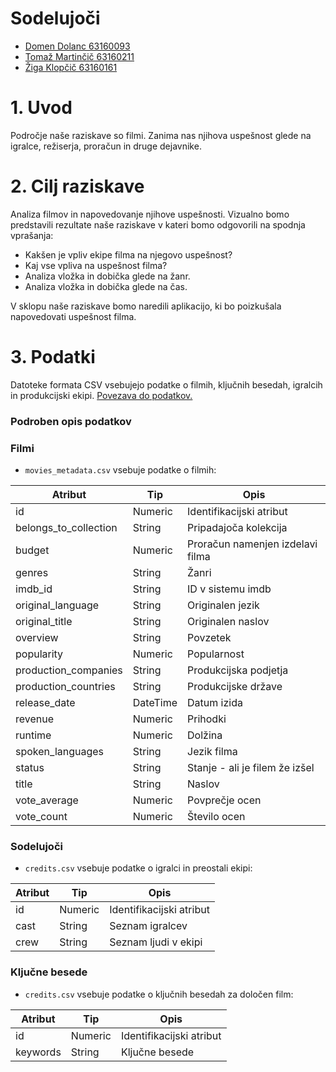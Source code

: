 # Sodelujoči
- [Domen Dolanc 63160093](https://github.com/DomenDolanc)
- [Tomaž Martinčič 63160211](https://github.com/tm1897)
- [Žiga Klopčič 63160161](https://github.com/klopcic)

# 1. Uvod
Področje naše raziskave so filmi. Zanima nas njihova uspešnost glede na igralce, režiserja, proračun in druge dejavnike.


# 2. Cilj raziskave
Analiza filmov in napovedovanje njihove uspešnosti.
Vizualno bomo predstavili rezultate naše raziskave v kateri bomo odgovorili na spodnja vprašanja:

- Kakšen je vpliv ekipe filma na njegovo uspešnost?
- Kaj vse vpliva na uspešnost filma?
- Analiza vložka in dobička glede na žanr.
- Analiza vložka in dobička glede na čas.

V sklopu naše raziskave bomo naredili aplikacijo, ki bo poizkušala napovedovati uspešnost filma.


# 3. Podatki
Datoteke formata CSV vsebujejo podatke o filmih, ključnih besedah, igralcih in produkcijski ekipi.
[Povezava do podatkov.](https://www.kaggle.com/rounakbanik/the-movies-dataset/data)


### Podroben opis podatkov

### Filmi
-   `movies_metadata.csv` vsebuje podatke o filmih:

Atribut | Tip | Opis
-------- | -------- | --------
id  | Numeric | Identifikacijski atribut
belongs_to_collection   | String | Pripadajoča kolekcija
budget  | Numeric | Proračun namenjen izdelavi filma
genres  | String | Žanri
imdb_id | String | ID v sistemu imdb
original_language   | String | Originalen jezik
original_title  | String | Originalen naslov
overview    | String | Povzetek
popularity  | Numeric | Popularnost
production_companies    | String | Produkcijska podjetja
production_countries    | String | Produkcijske države
release_date    | DateTime | Datum izida
revenue | Numeric | Prihodki
runtime | Numeric | Dolžina
spoken_languages    | String | Jezik filma
status  | String | Stanje - ali je filem že izšel
title   | String | Naslov
vote_average    | Numeric | Povprečje ocen
vote_count  | Numeric | Število ocen



### Sodelujoči
-   `credits.csv` vsebuje podatke o igralci in preostali ekipi:

Atribut | Tip | Opis
-------- | -------- | --------
id | Numeric | Identifikacijski atribut
cast | String | Seznam igralcev
crew | String | Seznam ljudi v ekipi


### Ključne besede
-   `credits.csv` vsebuje podatke o ključnih besedah za določen film:

Atribut | Tip | Opis
-------- | -------- | --------
id | Numeric | Identifikacijski atribut
keywords |String | Ključne besede